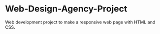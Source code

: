 # Web-Design-Agency-Project
Web development project to make a responsive web page with HTML and CSS.

